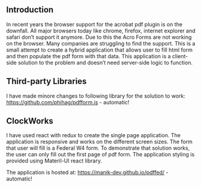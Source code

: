## Introduction
In recent years the browser support for the acrobat pdf plugin is on the downfall. All major browsers today like chrome, firefox, internet explorer and safari don’t support it anymore. Due to this the Acro Forms are not working on the browser. Many companies are struggling to find the support. This is a small attempt to create a hybrid application that allows user to fill html form and then populate the pdf form with that data. This application is a client-side solution to the problem and doesn’t need server-side logic to function.


## Third-party Libraries
I have made minore changes to following library for the solution to work:
https://github.com/phihag/pdfform.js - automatic!


## ClockWorks
I have used react with redux to create the single page application. The application is responsive and works on the different screen sizes. The form that user will fill is a Federal W4 form. To demonstrate that solution works, the user can only fill out the first page of pdf form. The application styling is provided using Materil-UI react library. 

The application is hosted at: https://manik-dev.github.io/pdffed/ - automatic!
